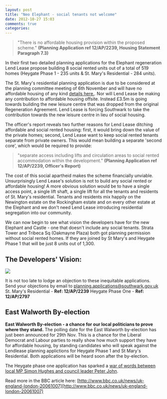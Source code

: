 ```yaml
---
layout: post
title: "Neo Elephant - social tenants not welcome"
date: 2012-10-27 15:03
comments: true
categories: 
---
```

>"There is no affordable housing provision within the proposed scheme." __(Planning Application ref 12/AP/2239,  Housing Statement Paragraph 7.3)__ 

In their first two detailed planning applications for the Elephant regeneration Lend Lease propose building 8 social rented units out of a total of 519 homes (Heygate Phase 1 - 235 units & St. Mary's Residential - 284 units).

The St. Mary's residential planning application is due to be considered at the planning committee meeting of 6th November and will have no affordable housing of any kind [details here.](http://crappistmartin.github.io/images/planningcommittee.png). Nor will Lend Lease be making any contribution to affordable housing offsite. Instead £3.5m is going towards building the new leisure centre that was dropped from the original Regeneration Agreement. Lend Lease is forcing Southwark to take the contribution towards the new leisure centre in lieu of social housing. 

The officer's report reveals two further reasons for Lend Lease ditching affordable and social rented housing: first, it would bring down the value of the private homes; second, Lend Lease want to keep social rented tenants separate from private owners. This would mean building a separate 'second core', which would be required to provide: 

>"separate access including lifts and circulation areas to social rented accommodation within the development." __(Planning Application ref 12/AP/2239,  Officer's Report)__

The cost of this social apartheid makes the scheme financially unviable. Unsurprisingly Lend Lease's solution is not to build any social rented or affordable housing! A more obvious solution would be to have a single access point, a single lift shaft, a single lift for all the tenants and residents of St. Mary's residential. Tenants and residents mix happily on the Newington estate on the Rockingham estate and on every other estate at the Elephant and we don't need Lend Lease introducing residential segregation into our community. 

We can now begin to see what vision the developers have for the new Elephant and Castle - one that doesn't include any social tenants.  Strata Tower and Tribeca Sq (Oakmayne Plaza) both got planning permission without social rented homes. If they are joined by St Mary's and Heygate Phase 1 that will be just 8 units out of 1,300.

## The Developers' Vision:
![](http://crappistmartin.github.io/images/socialunits.png)

It is not too late to lodge an objection to these inequitable applications.  
Send your objections by email to planning.applications@southwark.gov.uk  
St. Mary's Residential - __Ref: 12/AP/2239__
Heygate Phase One - __Ref: 12/AP/2797__

## East Walworth By-election 
__East Walworth By-election - a chance for our local politicians to prove where they stand.__
The polling date for the East Walworth by-election has just been announced for 29th Nov. This is a chance for the Liberal Democrat and Labour parties to really show how much support they have for affordable housing, by standing candidates who will speak against the Lendlease planning applictions for Heygate Phase 1 and St Mary's Residential. Both applications will be heard soon after the by-election.

The Heygate phase one application has sparked a [war of words between local MP Simon Hughes and council leader Peter John](http://crappistmartin.github.io/images/SHughesSLPOct2012.pdf).  

Read more in the BBC article here: [http://www.bbc.co.uk/news/uk-england-london-20061007](http://www.bbc.co.uk/news/uk-england-london-20061007) 
